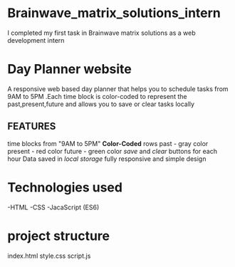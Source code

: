 # Brainwave_matrix_solutions_intern
I completed my first task in Brainwave matrix solutions as a web development intern
# Day Planner website 
A responsive web based day planner that helps you to schedule tasks from 9AM to 5PM .Each time block is color-coded to represent the past,present,future and allows you to save or clear tasks locally

## FEATURES
 time blocks from "9AM to 5PM"
 **Color-Coded** rows
    past - gray color
    present - red color
    future - green color
 *save* and *clear* buttons for each hour
 Data saved in  *local storage*
 fully responsive and simple design
# Technologies used
 -HTML
 -CSS
 -JacaScript (ES6)
# project structure 
index.html
style.css
script.js


